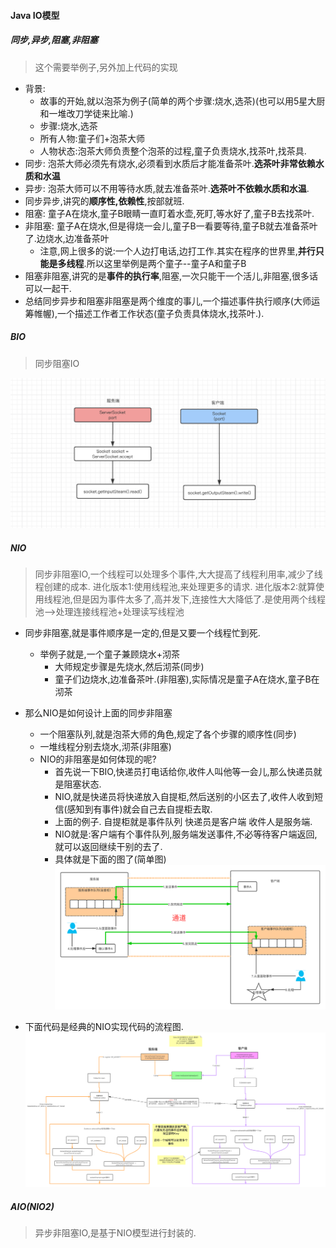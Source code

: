 #### Java IO模型

##### 同步,异步,阻塞,非阻塞
> 这个需要举例子,另外加上代码的实现
* 背景:
  * 故事的开始,就以泡茶为例子(简单的两个步骤:烧水,选茶)(也可以用5星大厨和一堆改刀学徒来比喻.)
  * 步骤:烧水,选茶
  * 所有人物:童子们+泡茶大师
  * 人物状态:泡茶大师负责整个泡茶的过程,童子负责烧水,找茶叶,找茶具.
* 同步: 泡茶大师必须先有烧水,必须看到水质后才能准备茶叶.**选茶叶非常依赖水质和水温**
* 异步: 泡茶大师可以不用等待水质,就去准备茶叶.**选茶叶不依赖水质和水温**.
* 同步异步,讲究的**顺序性,依赖性**,按部就班.
* 阻塞: 童子A在烧水,童子B眼睛一直盯着水壶,死盯,等水好了,童子B去找茶叶.
* 非阻塞: 童子A在烧水,但是得烧一会儿,童子B一看要等待,童子B就去准备茶叶了.边烧水,边准备茶叶
  * 注意,网上很多的说:一个人边打电话,边打工作.其实在程序的世界里,**并行只能是多线程**.所以这里举例是两个童子--童子A和童子B
* 阻塞非阻塞,讲究的是**事件的执行率**,阻塞,一次只能干一个活儿,非阻塞,很多话可以一起干.
* 总结同步异步和阻塞非阻塞是两个维度的事儿,一个描述事件执行顺序(大师运筹帷幄),一个描述工作者工作状态(童子负责具体烧水,找茶叶.).

##### BIO
> 同步阻塞IO

![经典BIO](../../../Images/programming/java/base/BIO实现流程图.png)

##### NIO
> 同步非阻塞IO,一个线程可以处理多个事件,大大提高了线程利用率,减少了线程创建的成本.
> 进化版本1:使用线程池,来处理更多的请求.
> 进化版本2:就算使用线程池,但是因为事件太多了,高并发下,连接性大大降低了.是使用两个线程池-->处理连接线程池+处理读写线程池
* 同步非阻塞,就是事件顺序是一定的,但是又要一个线程忙到死.
  * 举例子就是,一个童子兼顾烧水+沏茶
    * 大师规定步骤是先烧水,然后沏茶(同步)
    * 童子们边烧水,边准备茶叶.(非阻塞),实际情况是童子A在烧水,童子B在沏茶
* 那么NIO是如何设计上面的同步非阻塞
  * 一个阻塞队列,就是泡茶大师的角色,规定了各个步骤的顺序性(同步)
  * 一堆线程分别去烧水,沏茶(非阻塞)
  * NIO的非阻塞是如何体现的呢?
    * 首先说一下BIO,快递员打电话给你,收件人叫他等一会儿,那么快递员就是阻塞状态.
    * NIO,就是快递员将快递放入自提柜,然后送别的小区去了,收件人收到短信(感知到有事件)就会自己去自提柜去取.
    * 上面的例子. 自提柜就是事件队列  快递员是客户端 收件人是服务端.
    * NIO就是:客户端有个事件队列,服务端发送事件,不必等待客户端返回,就可以返回继续干别的去了.
    * 具体就是下面的图了(简单图)
    ![NIO不阻塞](../../../Images/programming/java/base/Java-NIO为何不阻塞.png)

* 下面代码是经典的NIO实现代码的流程图.
![经典NIO](../../../Images/programming/java/base/经典nio实现流程.png)


##### AIO(NIO2)
> 异步非阻塞IO,是基于NIO模型进行封装的.
